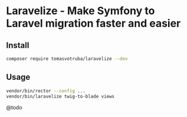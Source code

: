 # Laravelize - Make Symfony to Laravel migration faster and easier

## Install

```bash
composer require tomasvotruba/laravelize --dev
```

## Usage

```bash
vendor/bin/rector --config ...
vendor/bin/laravelize twig-to-blade views
```

@todo
